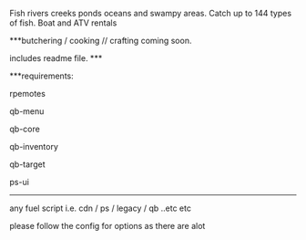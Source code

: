 Fish rivers creeks ponds oceans and swampy areas. 
Catch up to 144 types of fish.
Boat and ATV rentals


***butchering / cooking // crafting coming soon. 

includes readme file. ***

***requirements:

rpemotes 

qb-menu

qb-core

qb-inventory

qb-target

ps-ui
***


any fuel script i.e. cdn / ps / legacy / qb ..etc etc

please follow the config for options as there are alot
